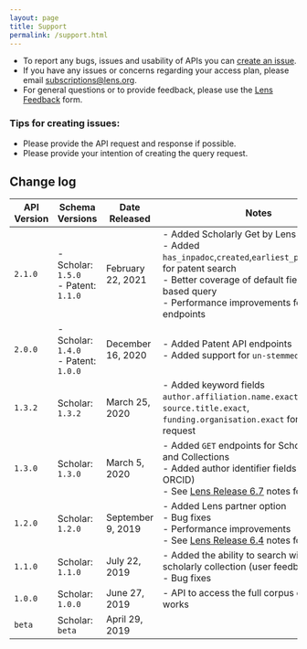 ```yaml
---
layout: page
title: Support
permalink: /support.html
---
```


- To report any bugs, issues and usability of APIs you can [create an issue].
- If you have any issues or concerns regarding your access plan, please email [subscriptions@lens.org](mailto:subscriptions@lens.org).
- For general questions or to provide feedback, please use the [Lens Feedback] form.

### Tips for creating issues:
- Please provide the API request and response if possible.
- Please provide your intention of creating the query request.

## Change log

API Version | Schema Versions | Date Released | Notes
------- | ------| ------| -------
`2.1.0` | - Scholar: `1.5.0` <br/> - Patent: `1.1.0` | February 22, 2021 | - Added Scholarly Get by Lens ID Endpoint <br/> - Added `has_inpadoc`,`created`,`earliest_priority_date` for patent search <br/> - Better coverage of default fields for string based query <br/> - Performance improvements for Scholarly endpoints |
`2.0.0` | - Scholar: `1.4.0` <br/> - Patent: `1.0.0` | December 16, 2020 | - Added Patent API endpoints <br/> - Added support for `un-stemmed` search |
`1.3.2` | Scholar: `1.3.2` | March 25, 2020 | - Added keyword fields `author.affiliation.name.exact`, `source.title.exact`, `funding.organisation.exact` for search request |
`1.3.0` | Scholar: `1.3.0`| March 5, 2020 | - Added `GET` endpoints for Scholarly Search and Collections <br/> - Added author identifier fields (MAG, ORCID) <br/> - See [Lens Release 6.7](https://about.lens.org/news/release-6-7/) notes for details|
`1.2.0` | Scholar: `1.2.0`| September 9, 2019 | - Added Lens partner option <br/> - Bug fixes <br/> - Performance improvements <br/> - See [Lens Release 6.4](https://about.lens.org/news/release-6-4/) notes for details|
`1.1.0` |  Scholar: `1.1.0`| July 22, 2019 | - Added the ability to search within a scholarly collection (user feedback) <br/> - Bug fixes|
`1.0.0` |  Scholar: `1.0.0`| June 27, 2019 | - API to access the full corpus of Scholarly works |
`beta` |  Scholar: `beta`| April 29, 2019 ||

[create an issue]: <https://github.com/cambialens/lens-api-doc/issues>
[Lens Feedback]: <https://www.lens.org/lens/feedback?returnTo=https:/>
